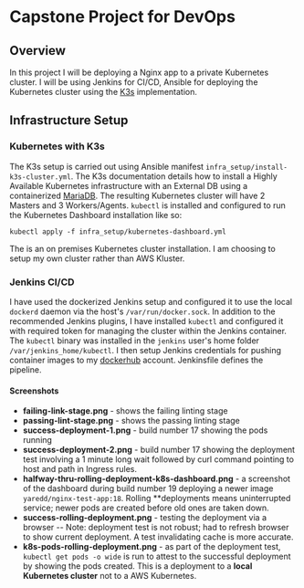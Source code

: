 # Capstone Project for DevOps

## Overview

In this project I will be deploying a Nginx app to a private Kubernetes cluster. I will be using Jenkins for CI/CD, Ansible for deploying the Kubernetes cluster using the [K3s](https://rancher.com/products) implementation.

## Infrastructure Setup

### Kubernetes with K3s

The K3s setup is carried out using Ansible manifest `infra_setup/install-k3s-cluster.yml`. The K3s documentation details how to install a Highly Available Kubernetes infrastructure with an External DB using a containerized [MariaDB](https://hub.docker.com/r/yobasystems/alpine-mariadb/). The resulting Kubernetes cluster will have 2 Masters and 3 Workers/Agents.
`kubectl` is installed and configured to run the Kubernetes Dashboard installation like so:

```
kubectl apply -f infra_setup/kubernetes-dashboard.yml
```

The is an on premises Kubernetes cluster installation. I am choosing to setup my own cluster rather than AWS Kluster.

### Jenkins CI/CD

I have used the dockerized Jenkins setup and configured it to use the local `dockerd` daemon via the host's `/var/run/docker.sock`. In addition to the recommended Jenkins plugins, I have installed `kubectl` and configured it with required token for managing the cluster within the Jenkins container. The `kubectl` binary was installed in the `jenkins` user's home folder `/var/jenkins_home/kubectl`.
I then setup Jenkins credentials for pushing container images to my [dockerhub](https://hub.docker.com) account.
Jenkinsfile defines the pipeline.

#### Screenshots

- **failing-link-stage.png** - shows the failing linting stage
- **passing-lint-stage.png** - shows the passing linting stage
- **success-deployment-1.png** - build number 17 showing the pods running
- **success-deployment-2.png** - build number 17 showing the deployment test involving a 1 minute long wait followed by curl command pointing to host and path in Ingress rules.
- **halfway-thru-rolling-deployment-k8s-dashboard.png** - a screenshot of the dashboard during build number 19 deploying a newer image `yaredd/nginx-test-app:18`. Rolling \*\*deployments means uninterrupted service; newer pods are created before old ones are taken down.
- **success-rolling-deployment.png** - testing the deployment via a browser -- Note: deployment test is not robust; had to refresh browser to show current deployment. A test invalidating cache is more accurate.
- **k8s-pods-rolling-deployment.png** - as part of the deployment test, `kubectl get pods -o wide` is run to attest to the successful deployment by showing the pods created. This is a deployment to a **local Kubernetes cluster** not to a AWS Kubernetes.
